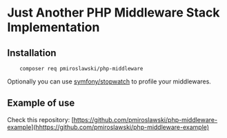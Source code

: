 # Just Another PHP Middleware Stack Implementation 

## Installation
```
    composer req pmiroslawski/php-middleware
```

Optionally you can use [symfony/stopwatch](https://packagist.org/packages/symfony/stopwatch) to profile your middlewares.

## Example of use

Check this repository: [https://github.com/pmiroslawski/php-middleware-example](hhttps://github.com/pmiroslawski/php-middleware-example)
